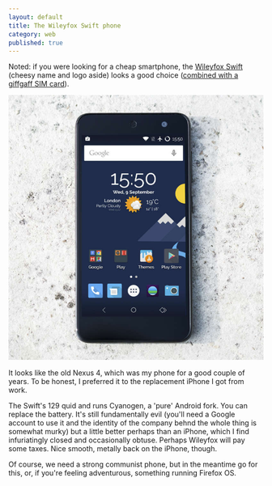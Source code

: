 ```yaml
---
layout: default
title: The Wileyfox Swift phone
category: web
published: true
---
```



Noted: if you were looking for a cheap smartphone, the [Wileyfox Swift](https://www.wileyfox.com/swift/) (cheesy name and logo aside) looks a good choice ([combined with a giffgaff SIM card](https://twitter.com/everythingabili/status/692319886584995840)).

<p><img class="bleed" src="/images/wileyfox-swift.jpg" alt="The Wileyfox smartphone"></p>

It looks like the old Nexus 4, which was my phone for a good couple of years. To be honest, I preferred it to the replacement iPhone I got from work.

The Swift's 129 quid and runs Cyanogen, a 'pure' Android fork. You can replace the battery. It's still fundamentally evil (you'll need a Google account to use it and the identity of the company behnd the whole thing is somewhat murky) but a little better perhaps than an iPhone, which I find infuriatingly closed and occasionally obtuse. Perhaps Wileyfox will pay some taxes. Nice smooth, metally back on the iPhone, though.

Of course, we need a strong communist phone, but in the meantime go for this, or, if you're feeling adventurous, something running Firefox OS.
